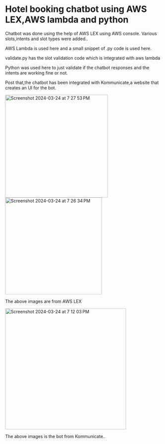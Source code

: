 # Hotel booking chatbot using AWS LEX,AWS lambda and python

Chatbot was done using the help of AWS LEX using AWS console.
Various slots,intents and slot types were added..

AWS Lambda is used here and a small snippet of .py code is used here.

validate.py has the slot validation code which is integrated with aws lambda

Python was used here to just validate if the chatbot responses and the intents are working fine or not.


Post that,the chatbot has been integrated with Kommunicate,a website that creates an UI for the bot.

<img width="331" alt="Screenshot 2024-03-24 at 7 27 53 PM" src="https://github.com/SwarupRavi/Hotel_booking_chatbot_using_LEX/assets/79323627/adeb1f0c-7eda-46c4-a0b1-e5e590fd8cad">  




<img width="312" alt="Screenshot 2024-03-24 at 7 26 34 PM" src="https://github.com/SwarupRavi/Hotel_booking_chatbot_using_LEX/assets/79323627/041cf01e-9fac-49cb-a435-dcb7e9b2d6e4">


The above images are from AWS LEX


<img width="390" alt="Screenshot 2024-03-24 at 7 12 03 PM" src="https://github.com/SwarupRavi/Hotel_booking_chatbot_using_LEX/assets/79323627/5688ea26-3b7b-41b0-bfa9-6a31fc6ad483">

The above images is the bot from Kommunicate..

